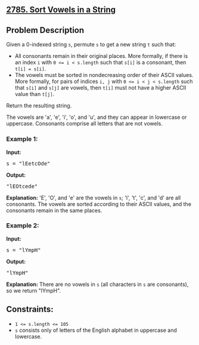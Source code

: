 <!-- 2785. Sort Vowels in a String -->
<h2><a href="https://leetcode.com/problems/sort-vowels-in-a-string/description/">2785. Sort Vowels in a String </a></h2>


<h2>Problem Description</h2>

<p>
  Given a 0-indexed string <code>s</code>, permute <code>s</code> to get a new string <code>t</code> such that:
</p>

<ul>
  <li>All consonants remain in their original places. More formally, if there is an index <code>i</code> with <code>0 <= i < s.length</code> such that <code>s[i]</code> is a consonant, then <code>t[i] = s[i]</code>.</li>
  <li>The vowels must be sorted in nondecreasing order of their ASCII values. More formally, for pairs of indices <code>i, j</code> with <code>0 <= i < j < s.length</code> such that <code>s[i]</code> and <code>s[j]</code> are vowels, then <code>t[i]</code> must not have a higher ASCII value than <code>t[j]</code>.</li>
</ul>

<p>Return the resulting string.</p>

<p>
  The vowels are 'a', 'e', 'i', 'o', and 'u', and they can appear in lowercase or uppercase. Consonants comprise all letters that are not vowels.
</p>

<h3>Example 1:</h3>

<p>
  <strong>Input:</strong>
  <pre>s = "lEetcOde"</pre>
  <strong>Output:</strong>
  <pre>"lEOtcede"</pre>
  <strong>Explanation:</strong>
  'E', 'O', and 'e' are the vowels in <code>s</code>; 'l', 't', 'c', and 'd' are all consonants. The vowels are sorted according to their ASCII values, and the consonants remain in the same places.
</p>

<h3>Example 2:</h3>

<p>
  <strong>Input:</strong>
  <pre>s = "lYmpH"</pre>
  <strong>Output:</strong>
  <pre>"lYmpH"</pre>
  <strong>Explanation:</strong>
  There are no vowels in <code>s</code> (all characters in <code>s</code> are consonants), so we return "lYmpH".
</p>

<h2>Constraints:</h2>

<ul>
  <li><code>1 <= s.length <= 105</code></li>
  <li><code>s</code> consists only of letters of the English alphabet in uppercase and lowercase.</li>
</ul>

<!-- End of 2785. Sort Vowels in a String -->
